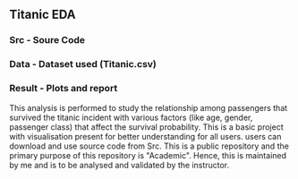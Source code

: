 ## Titanic EDA
### Src - Soure Code
### Data - Dataset used (Titanic.csv)
### Result - Plots and report
This analysis is performed to study the relationship among passengers that survived the titanic incident with various factors (like age, gender, passenger class) that affect the survival probability. This is a basic project with visualisation present for better understanding for all users. users can download and use source code from Src. This is a public repository and the primary purpose of this repository is "Academic". Hence, this is maintained by me and is to be analysed and validated by the instructor.

